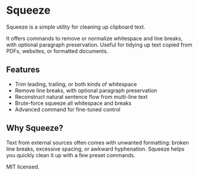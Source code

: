 # Squeeze

Squeeze is a simple utility for cleaning up clipboard text.

It offers commands to remove or normalize whitespace and line breaks, with optional paragraph preservation. Useful for tidying up text copied from PDFs, websites, or formatted documents.

## Features

- Trim leading, trailing, or both kinds of whitespace
- Remove line breaks, with optional paragraph preservation
- Reconstruct natural sentence flow from multi-line text
- Brute-force squeeze all whitespace and breaks
- Advanced command for fine-tuned control

## Why Squeeze?

Text from external sources often comes with unwanted formatting: broken line breaks, excessive spacing, or awkward hyphenation. Squeeze helps you quickly clean it up with a few preset commands.

MIT licensed.
